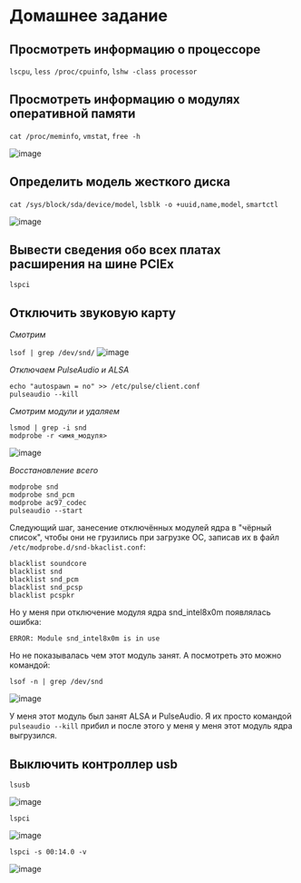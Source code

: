 # Домашнее задание

## Просмотреть информацию о процессоре
`lscpu`, `less /proc/cpuinfo`, `lshw -class processor`


## Просмотреть информацию о модулях оперативной памяти
`cat /proc/meminfo`, `vmstat`, `free -h`

![image](https://github.com/user-attachments/assets/abf20722-a0c5-483a-88c0-113484f1ff01)



## Определить модель жесткого диска
`cat /sys/block/sda/device/model`, `lsblk -o +uuid,name,model`, `smartctl`

![image](https://github.com/user-attachments/assets/da31421e-f1d2-4c67-bd47-45e2fd629932)


## Вывести сведения обо всех платах расширения на шине PCIEx
`lspci`
## Отключить звуковую карту

_Смотрим_

``` lsof | grep /dev/snd/ ```
![image](https://github.com/user-attachments/assets/259b6b2c-2939-467d-84e8-4d406a48de09)


_Отключаем PulseAudio и ALSA_

```
echo "autospawn = no" >> /etc/pulse/client.conf
pulseaudio --kill
```
_Смотрим модули и удаляем_

```
lsmod | grep -i snd
modprobe -r <имя_модуля>
```
![image](https://github.com/user-attachments/assets/2acd5bc8-9db6-49c8-af10-81bb63d47c1e)


_Восстановление всего_

```
modprobe snd
modprobe snd_pcm
modprobe ac97_codec
pulseaudio --start
```

Следующий шаг, занесение отключённых модулей ядра в "чёрный список", чтобы они не грузились при загрузке ОС, записав их в файл `/etc/modprobe.d/snd-bkaclist.conf`:

```
blacklist soundcore
blacklist snd
blacklist snd_pcm
blacklist snd_pcsp
blacklist pcspkr
```

Но у меня при отключение модуля ядра snd_intel8x0m появлялась ошибка:

```ERROR: Module snd_intel8x0m is in use```

Но не показывалась чем этот модуль занят. А посмотреть это можно командой:

```lsof -n | grep /dev/snd```

![image](https://github.com/user-attachments/assets/fdac8764-6595-462d-8d08-1e381d681904)


У меня этот модуль был занят ALSA и PulseAudio. Я их просто командой `pulseaudio --kill` прибил и после этого у меня у меня этот модуль ядра выгрузился.


## Выключить контроллер usb

`lsusb`

![image](https://github.com/user-attachments/assets/381525f5-8c7e-4ef8-8106-c5c76af0c16f)

`lspci`

![image](https://github.com/user-attachments/assets/7c385796-3232-43bf-b4a4-44af6116ba0b)

`lspci -s 00:14.0 -v`

![image](https://github.com/user-attachments/assets/6b298f34-fd93-446a-af69-f7f7bfa65097)




